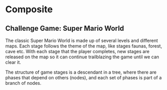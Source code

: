 # Composite
## Challenge Game: Super Mario World

The classic Super Mario World is made up of several levels and different maps. 
Each stage follows the theme of the map, like stages faunas, forest, cave etc.
With each stage that the player completes, new stages are released on the map so
it can continue trailblazing the game until we can clear it.

The structure of game stages is a descendant in a tree, where there are phases 
that depend on others (nodes), and each set of phases is part of a branch of 
nodes.
